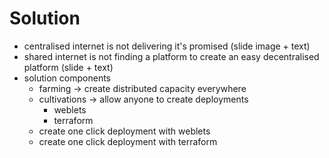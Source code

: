 # Solution

- centralised internet is not delivering it's promised (slide image + text)
- shared internet is not finding a platform to create an easy decentralised platform (slide + text)
- solution components
    - farming -> create distributed capacity everywhere
    - cultivations -> allow anyone to create deployments
        - weblets
        - terraform
    - create one click deployment with weblets
    - create one click deployment with terraform

